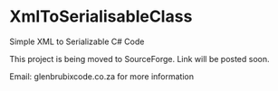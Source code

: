 XmlToSerialisableClass
======================

Simple XML to Serializable C# Code

This project is being moved to SourceForge.
Link will be posted soon.

Email: glenb<at>rubixcode.co.za for more information
